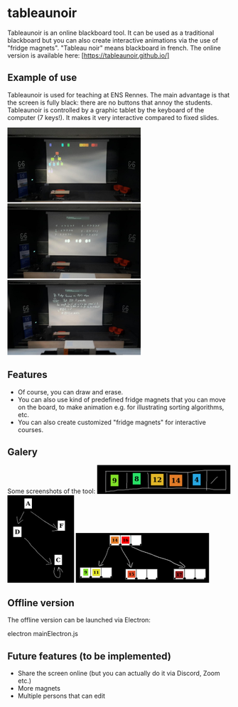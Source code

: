 # tableaunoir

Tableaunoir is an online blackboard tool. It can be used as a traditional blackboard but you can also create interactive animations via the use of "fridge magnets".
"Tableau noir" means blackboard in french. The online version is available here:
[https://tableaunoir.github.io/]


## Example of use

Tableaunoir is used for teaching at ENS Rennes. The main advantage is that the screen is fully black: there are no buttons that annoy the students. Tableaunoir is controlled by a graphic tablet by the keyboard of the computer (7 keys!). It makes it very interactive compared to fixed slides. 

<img src="./photos/tableaunoir_amphi.jpg" alt="photo" width="300"/> <img src="./photos/tableaunoir_amphi2.jpg" alt="photo" width="300"/> <img src="./photos/tableaunoir_amphi3.jpg" alt="photo" width="300"/>

## Features

* Of course, you can draw and erase.
* You can also use kind of predefined fridge magnets that you can move on the board, to make animation e.g. for illustrating sorting algorithms, etc.
* You can also create customized "fridge magnets" for interactive courses.

## Galery

Some screenshots of the tool:
<img src="./img/screenshot.png" alt="screenshot" width="300"/> <img src="./img/screenshot2.png" alt="screenshot" width="150"/> <img src="./img/screenshot3.png" alt="screenshot" width="300"/>






## Offline version

The offline version can be launched via Electron:

electron mainElectron.js


## Future features (to be implemented)

* Share the screen online (but you can actually do it via Discord, Zoom etc.)
* More magnets
* Multiple persons that can edit


